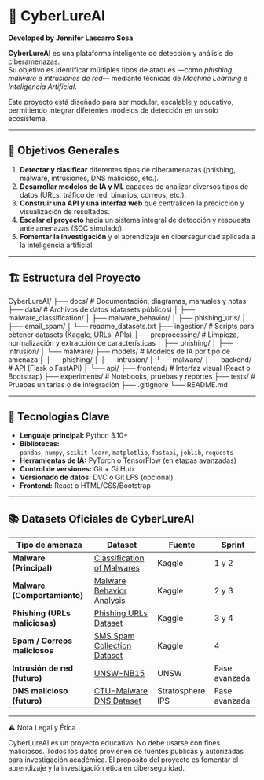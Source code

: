 # 🧠 CyberLureAI  
**Developed by Jennifer Lascarro Sosa**

**CyberLureAI** es una plataforma inteligente de detección y análisis de ciberamenazas.  
Su objetivo es identificar múltiples tipos de ataques —como *phishing*, *malware* e *intrusiones de red*— mediante técnicas de *Machine Learning* e *Inteligencia Artificial*.

Este proyecto está diseñado para ser modular, escalable y educativo, permitiendo integrar diferentes modelos de detección en un solo ecosistema.

---

## 🚀 Objetivos Generales

1. **Detectar y clasificar** diferentes tipos de ciberamenazas (phishing, malware, intrusiones, DNS malicioso, etc.).
2. **Desarrollar modelos de IA y ML** capaces de analizar diversos tipos de datos (URLs, tráfico de red, binarios, correos, etc.).
3. **Construir una API y una interfaz web** que centralicen la predicción y visualización de resultados.
4. **Escalar el proyecto** hacia un sistema integral de detección y respuesta ante amenazas (SOC simulado).
5. **Fomentar la investigación** y el aprendizaje en ciberseguridad aplicada a la inteligencia artificial.

---

## 🏗️ Estructura del Proyecto

CyberLureAI/
├── docs/ # Documentación, diagramas, manuales y notas
├── data/ # Archivos de datos (datasets públicos)
│ ├── malware_classification/
│ ├── malware_behavior/
│ ├── phishing_urls/
│ ├── email_spam/
│ └── readme_datasets.txt
├── ingestion/ # Scripts para obtener datasets (Kaggle, URLs, APIs)
├── preprocessing/ # Limpieza, normalización y extracción de características
│ ├── phishing/
│ ├── intrusion/
│ └── malware/
├── models/ # Modelos de IA por tipo de amenaza
│ ├── phishing/
│ ├── intrusion/
│ └── malware/
├── backend/ # API (Flask o FastAPI)
│ └── api/
├── frontend/ # Interfaz visual (React o Bootstrap)
├── experiments/ # Notebooks, pruebas y reportes
├── tests/ # Pruebas unitarias o de integración
├── .gitignore
└── README.md

---

## 🧩 Tecnologías Clave

- **Lenguaje principal:** Python 3.10+
- **Bibliotecas:**  
  `pandas`, `numpy`, `scikit-learn`, `matplotlib`, `fastapi`, `joblib`, `requests`
- **Herramientas de IA:** PyTorch o TensorFlow (en etapas avanzadas)
- **Control de versiones:** Git + GitHub  
- **Versionado de datos:** DVC o Git LFS (opcional)
- **Frontend:** React o HTML/CSS/Bootstrap

---

## 📚 Datasets Oficiales de CyberLureAI

| Tipo de amenaza | Dataset | Fuente | Sprint |
|-----------------|----------|--------|--------|
| **Malware (Principal)** | [Classification of Malwares](https://www.kaggle.com/datasets/saurabhshahane/classification-of-malwares) | Kaggle | 1 y 2 |
| **Malware (Comportamiento)** | [Malware Behavior Analysis](https://www.kaggle.com/datasets/saurabhshahane/malware-behavior-analysis) | Kaggle | 2 y 3 |
| **Phishing (URLs maliciosas)** | [Phishing URLs Dataset](https://www.kaggle.com/datasets/shashwatwork/phishing-dataset-for-machine-learning) | Kaggle | 3 y 4 |
| **Spam / Correos maliciosos** | [SMS Spam Collection Dataset](https://www.kaggle.com/datasets/uciml/sms-spam-collection-dataset) | Kaggle | 4 |
| **Intrusión de red (futuro)** | [UNSW-NB15](https://research.unsw.edu.au/projects/unsw-nb15-dataset) | UNSW | Fase avanzada |
| **DNS malicioso (futuro)** | [CTU-Malware DNS Dataset](https://www.stratosphereips.org/datasets-malware) | Stratosphere IPS | Fase avanzada |

---
⚠️ Nota Legal y Ética

CyberLureAI es un proyecto educativo. No debe usarse con fines maliciosos.
Todos los datos provienen de fuentes públicas y autorizadas para investigación académica.
El propósito del proyecto es fomentar el aprendizaje y la investigación ética en ciberseguridad.